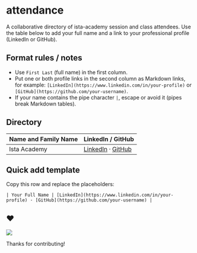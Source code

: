 # attendance

A collaborative directory of ista-academy session and class attendees. Use the table below to add your full name and a link to your professional profile (LinkedIn or GitHub).

## Format rules / notes

- Use `First Last` (full name) in the first column.
- Put one or both profile links in the second column as Markdown links, for example: `[LinkedIn](https://www.linkedin.com/in/your-profile)` or `[GitHub](https://github.com/your-username)`.
- If your name contains the pipe character `|`, escape or avoid it (pipes break Markdown tables).

## Directory

| Name and Family Name | LinkedIn / GitHub |
| --- | --- |
| Ista Academy | [LinkedIn](https://www.linkedin.com/school/istaacademy) · [GitHub](https://github.com/ista-academy) |

## Quick add template

Copy this row and replace the placeholders:

`| Your Full Name | [LinkedIn](https://www.linkedin.com/in/your-profile) · [GitHub](https://github.com/your-username) |`

## :heart:
<div dir="ltr">
<a href="graphs/contributors"><img src="https://contrib.rocks/image?repo=ista-academy/attendance" /></a>
</div>

Thanks for contributing!
